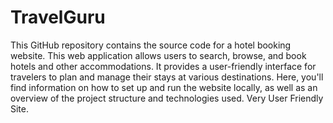 # TravelGuru

This GitHub repository contains the source code for a hotel booking website. This web application allows users to search, browse, and book hotels and other accommodations. It provides a user-friendly interface for travelers to plan and manage their stays at various destinations. Here, you'll find information on how to set up and run the website locally, as well as an overview of the project structure and technologies used. Very User Friendly Site. 
